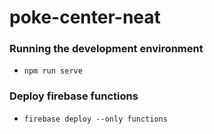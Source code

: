 # poke-center-neat

### Running the development environment

* `npm run serve`

### Deploy firebase functions
*  `firebase deploy --only functions`
